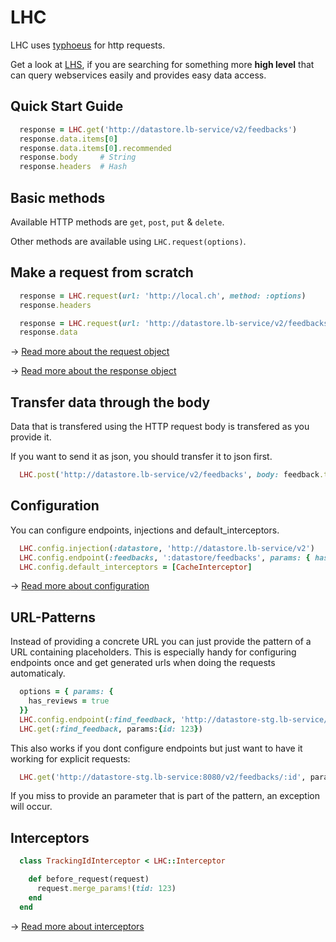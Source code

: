 LHC
===

LHC uses [typhoeus](https://github.com/typhoeus/typhoeus) for http requests.

Get a look at [LHS](https://github.com/local-ch/LHS), if you are searching for something more **high level** that can query webservices easily and provides easy data access.

## Quick Start Guide

```ruby
  response = LHC.get('http://datastore.lb-service/v2/feedbacks')
  response.data.items[0]
  response.data.items[0].recommended
  response.body     # String
  response.headers  # Hash
```

## Basic methods

Available HTTP methods are `get`, `post`, `put` & `delete`.

Other methods are available using `LHC.request(options)`.

## Make a request from scratch

```ruby
  response = LHC.request(url: 'http://local.ch', method: :options)
  response.headers

  response = LHC.request(url: 'http://datastore.lb-service/v2/feedbacks', method: :get)
  response.data
```

→ [Read more about the request object](docs/request.md)

→ [Read more about the response object](docs/response.md)

## Transfer data through the body

Data that is transfered using the HTTP request body is transfered as you provide it.

If you want to send it as json, you should transfer it to json first.

```ruby
  LHC.post('http://datastore.lb-service/v2/feedbacks', body: feedback.to_json)
```

## Configuration

You can configure endpoints, injections and default_interceptors.

```ruby
  LHC.config.injection(:datastore, 'http://datastore.lb-service/v2')
  LHC.config.endpoint(:feedbacks, ':datastore/feedbacks', params: { has_reviews: true })
  LHC.config.default_interceptors = [CacheInterceptor]
```

→ [Read more about configuration](docs/configuration.md)

## URL-Patterns

Instead of providing a concrete URL you can just provide the pattern of a URL containing placeholders.
This is especially handy for configuring endpoints once and get generated urls when doing the requests automaticaly.

```ruby
  options = { params: {
    has_reviews = true
  }}
  LHC.config.endpoint(:find_feedback, 'http://datastore-stg.lb-service/v2/feedbacks/:id', options)
  LHC.get(:find_feedback, params:{id: 123})
```

This also works if you dont configure endpoints but just want to have it working for explicit requests:

```ruby
  LHC.get('http://datastore-stg.lb-service:8080/v2/feedbacks/:id', params:{id: 123})
```

If you miss to provide an parameter that is part of the pattern, an exception will occur.

## Interceptors

```ruby
  class TrackingIdInterceptor < LHC::Interceptor

    def before_request(request)
      request.merge_params!(tid: 123)
    end
  end
```

→ [Read more about interceptors](docs/interceptors.md)
